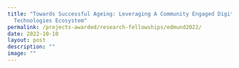 ```yaml
---
title: "Towards Successful Ageing: Leveraging A Community Engaged Digital Health
  Technologies Ecosystem"
permalink: /projects-awarded/research-fellowships/edmund2022/
date: 2022-10-10
layout: post
description: ""
image: ""
---
```

